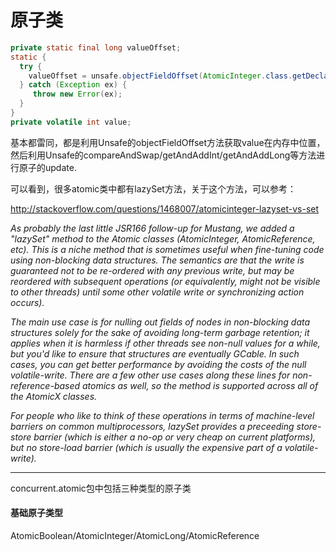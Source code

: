 # 原子类

```java
private static final long valueOffset;
static { 
  try {  
    valueOffset = unsafe.objectFieldOffset(AtomicInteger.class.getDeclaredField("value"));
  } catch (Exception ex) { 
     throw new Error(ex); 
  }
}
private volatile int value;

```

基本都雷同，都是利用Unsafe的objectFieldOffset方法获取value在内存中位置，然后利用Unsafe的compareAndSwap/getAndAddInt/getAndAddLong等方法进行原子的update.

可以看到，很多atomic类中都有lazySet方法，关于这个方法，可以参考：

http://stackoverflow.com/questions/1468007/atomicinteger-lazyset-vs-set

_As probably the last little JSR166 follow-up for Mustang, we added a "lazySet" method to the Atomic classes \(AtomicInteger, AtomicReference, etc\). This is a niche method that is sometimes useful when fine-tuning code using non-blocking data structures. The semantics are that the write is guaranteed not to be re-ordered with any previous write, but may be reordered with subsequent operations \(or equivalently, might not be visible to other threads\) until some other volatile write or synchronizing action occurs\)._

_The main use case is for nulling out fields of nodes in non-blocking data structures solely for the sake of avoiding long-term garbage retention; it applies when it is harmless if other threads see non-null values for a while, but you'd like to ensure that structures are eventually GCable. In such cases, you can get better performance by avoiding the costs of the null volatile-write. There are a few other use cases along these lines for non-reference-based atomics as well, so the method is supported across all of the AtomicX classes._

_For people who like to think of these operations in terms of machine-level barriers on common multiprocessors, lazySet provides a preceeding store-store barrier \(which is either a no-op or very cheap on current platforms\), but no store-load barrier \(which is usually the expensive part of a volatile-write\)._

---
concurrent.atomic包中包括三种类型的原子类
#### 基础原子类型
AtomicBoolean/AtomicInteger/AtomicLong/AtomicReference














